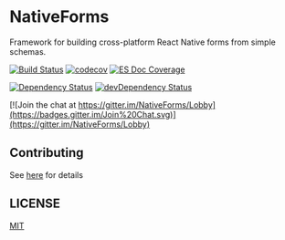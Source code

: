 # NativeForms 

Framework for building cross-platform React Native forms from simple schemas.

[![Build Status](https://travis-ci.org/NativeForms/framework-src.svg?branch=master)](https://travis-ci.org/NativeForms/framework-src)
[![codecov](https://codecov.io/gh/NativeForms/framework-src/branch/master/graph/badge.svg)](https://codecov.io/gh/NativeForms/framework-src)
[![ES Doc Coverage](https://doc.esdoc.org/github.com/NativeForms/framework-src/badge.svg)](https://doc.esdoc.org/github.com/NativeForms/framework-src/)

[![Dependency Status](https://david-dm.org/NativeForms/framework-src.svg)](https://david-dm.org/NativeForms/framework-src)
[![devDependency Status](https://david-dm.org/NativeForms/framework-src/dev-status.svg)](https://david-dm.org/NativeForms/framework-src?type=dev)

[![Join the chat at https://gitter.im/NativeForms/Lobby](https://badges.gitter.im/Join%20Chat.svg)](https://gitter.im/NativeForms/Lobby)

## Contributing

See [here](CONTRIBUTING.md) for details

## LICENSE

[MIT](LICENSE)
